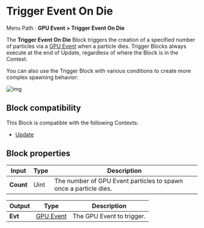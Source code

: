 # Trigger Event On Die

Menu Path : **GPU Event > Trigger Event On Die**

The **Trigger Event On Die** Block triggers the creation of a specified number of particles via a [GPU Event](Context-GPUEvent.md) when a particle dies. Trigger Blocks always execute at the end of Update, regardless of where the Block is in the Context.

You can also use the Trigger Block with various conditions to create more complex spawning behavior:

![img](Images/Block-TriggerEventOnDieExample.png)

## Block compatibility

This Block is compatible with the following Contexts:

- [Update](Context-Update.md)

## Block properties

| **Input** | **Type** | **Description**                                              |
| --------- | -------- | ------------------------------------------------------------ |
| **Count** | Uint     | The number of GPU Event particles to spawn once a particle dies. |

| **Output** | **Type** | **Description**                                              |
| --------- | -------- | ------------------------------------------------------------ |
| **Evt** | [GPU Event](Context-GPUEvent.md)     | The GPU Event to trigger. |
